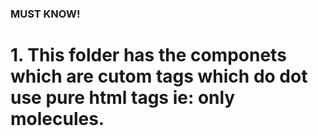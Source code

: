 ### MUST KNOW!

# 1. This folder has the componets which are cutom tags which do dot use pure html tags ie: only molecules.
